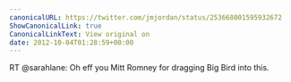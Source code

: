 ```yaml
---
canonicalURL: https://twitter.com/jmjordan/status/253668001595932672
ShowCanonicalLink: true
CanonicalLinkText: View original on
date: 2012-10-04T01:28:59+00:00
---
```

RT @sarahlane: Oh eff you Mitt Romney for dragging Big Bird into this.